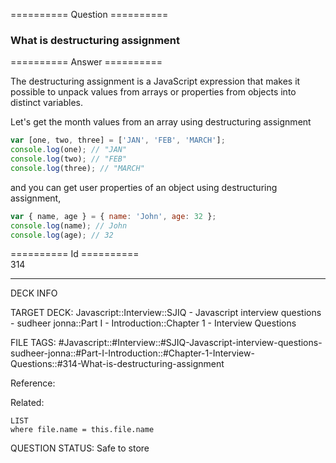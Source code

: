 ========== Question ==========  

### What is destructuring assignment  

========== Answer ==========  

The destructuring assignment is a JavaScript expression that makes it possible to unpack values from arrays or properties from objects into distinct variables.

Let's get the month values from an array using destructuring assignment

```javascript
var [one, two, three] = ['JAN', 'FEB', 'MARCH'];
console.log(one); // "JAN"
console.log(two); // "FEB"
console.log(three); // "MARCH"
```

and you can get user properties of an object using destructuring assignment,

```javascript
var { name, age } = { name: 'John', age: 32 };
console.log(name); // John
console.log(age); // 32
```

========== Id ==========  
314

---

DECK INFO

TARGET DECK: Javascript::Interview::SJIQ - Javascript interview questions - sudheer jonna::Part I - Introduction::Chapter 1 - Interview Questions

FILE TAGS: #Javascript::#Interview::#SJIQ-Javascript-interview-questions-sudheer-jonna::#Part-I-Introduction::#Chapter-1-Interview-Questions::#314-What-is-destructuring-assignment

Reference:

Related:

```dataview
LIST
where file.name = this.file.name
```

QUESTION STATUS: Safe to store
